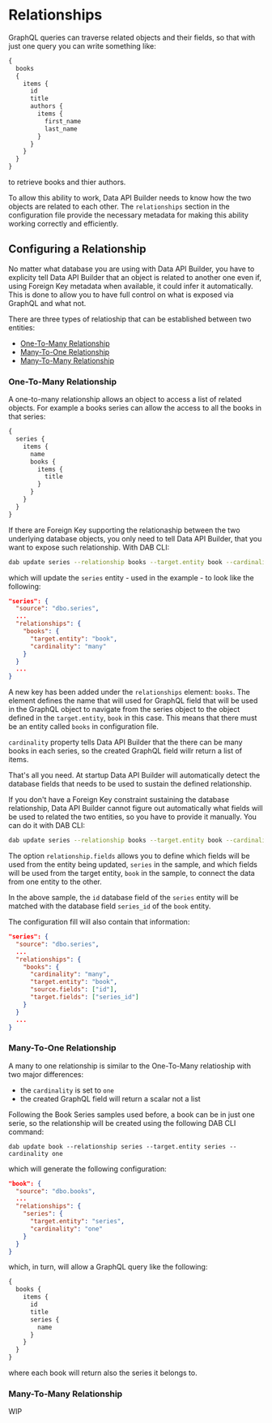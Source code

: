 # Relationships

GraphQL queries can traverse related objects and their fields, so that with just one query you can write something like:

```graphql
{
  books
  {
    items {
      id
      title    
      authors {
        items {
          first_name
          last_name
        }
      }
    }
  }
}
```

to retrieve books and thier authors. 

To allow this ability to work, Data API Builder needs to know how the two objects are related to each other. The `relationships` section in the configuration file provide the necessary metadata for making this ability working correctly and efficiently.

## Configuring a Relationship

No matter what database you are using with Data API Builder, you have to explicity tell Data API Builder that an object is related to another one even if, using Foreign Key metadata when available, it could infer it automatically. This is done to allow you to have full control on what is exposed via GraphQL and what not.

There are three types of relatioship that can be established between two entities:
- [One-To-Many Relationship](#one-to-many-relationship)
- [Many-To-One Relationship](#many-to-one-relationship)
- [Many-To-Many Relationship](#many-to-many-relationship)

### One-To-Many Relationship

A one-to-many relationship allows an object to access a list of related objects. For example a books series can allow the access to all the books in that series:

```graphql
{
  series {
    items {
      name
      books {
        items {
          title
        }
      }
    }
  }
}
```

If there are Foreign Key supporting the relationaship between the two underlying database objects, you only need to tell Data API Builder, that you want to expose such relationship. With DAB CLI:

```bash
dab update series --relationship books --target.entity book --cardinality many 
```

which will update the `series` entity - used in the example - to look like the following:

```json
"series": {
  "source": "dbo.series",
  ...
  "relationships": {
    "books": {
      "target.entity": "book",
      "cardinality": "many"    
    }
  }
  ...
}
```

A new key has been added under the `relationships` element: `books`. The element defines the name that will used for GraphQL field that will be used in the GraphQL object to navigate from the series object to the object defined in the `target.entity`, `book` in this case. This means that there must be an entity called `books` in configuration file. 

`cardinality` property tells Data API Builder that the there can be many books in each series, so the created GraphQL field willr return a list of items.

That's all you need. At startup Data API Builder will automatically detect the database fields that needs to be used to sustain the defined relationship.

If you don't have a Foreign Key constraint sustaining the database relationship, Data API Builder cannot figure out automatically what fields will be used to related the two entities, so you have to provide it manually. You can do it with DAB CLI:

```bash
dab update series --relationship books --target.entity book --cardinality many  --relationship.fields "id:series_id"
```

The option `relationship.fields` allows you to define which fields will be used from the entity being updated, `series` in the sample, and which fields will be used from the target entity, `book` in the sample, to connect the data from one entity to the other. 

In the above sample, the `id` database field of the `series` entity will be matched with the database field `series_id` of the `book` entity.

The configuration fill will also contain that information:

```json
"series": {
  "source": "dbo.series",
  ...
  "relationships": {
    "books": {
      "cardinality": "many",
      "target.entity": "book",
      "source.fields": ["id"],
      "target.fields": ["series_id"]
    }    
  }
  ...
}
```

### Many-To-One Relationship

A many to one relationship is similar to the One-To-Many relatioship with two major differences:
- the `cardinality` is set to `one`
- the created GraphQL field will return a scalar not a list

Following the Book Series samples used before, a book can be in just one serie, so the relationship will be created using the following DAB CLI command:

```
dab update book --relationship series --target.entity series --cardinality one
```

which will generate the following configuration:

```json
"book": {
  "source": "dbo.books",
  ...
  "relationships": {       
    "series": {
      "target.entity": "series",
      "cardinality": "one"
    }
  }
}
```

which, in turn, will allow a GraphQL query like the following:

```graphql
{
  books {
    items {
      id
      title    
      series {
        name
      }
    }
  }
}
```

where each book will return also the series it belongs to.

### Many-To-Many Relationship

WIP

